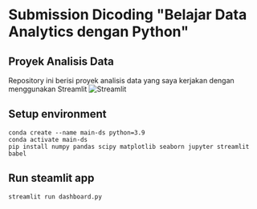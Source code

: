 # Submission Dicoding "Belajar Data Analytics dengan Python"
## Proyek Analisis Data
Repository ini berisi proyek analisis data yang saya kerjakan dengan menggunakan Streamlit ![Streamlit](https://seeklogo.com/images/S/streamlit-logo-1A3B208AE4-seeklogo.com.png)

## Setup environment
```
conda create --name main-ds python=3.9
conda activate main-ds
pip install numpy pandas scipy matplotlib seaborn jupyter streamlit babel
```
## Run steamlit app
```
streamlit run dashboard.py                           
```
